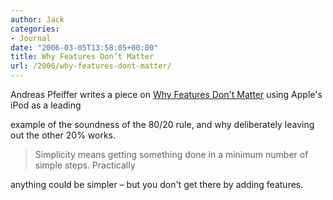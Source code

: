 ```yaml
---
author: Jack
categories:
- Journal
date: "2006-03-05T13:58:05+00:00"
title: Why Features Don’t Matter
url: /2006/why-features-dont-matter/
---
```


Andreas Pfeiffer writes a piece on [Why Features Don't Matter][1] using Apple's iPod as a leading 

example of the soundness of the 80/20 rule, and why deliberately leaving out the other 20% works. 

> Simplicity means getting something done in a minimum number of simple steps. Practically 

anything could be simpler &#8211; but you don't get there by adding features. 

[1]: <http://www.acm.org/ubiquity/views/v7i07_pfeiffer.html>